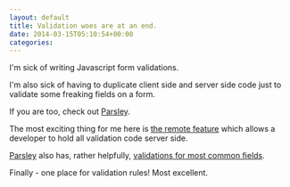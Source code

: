 ```yaml
---
layout: default
title: Validation woes are at an end.
date: 2014-03-15T05:10:54+00:00
categories: 
---
```

I'm sick of writing Javascript form validations.

I'm also sick of having to duplicate client side and server side code just to validate some freaking fields on a form.

If you are too, check out [Parsley](http://parsleyjs.org/).

The most exciting thing for me here is [the remote feature](http://parsleyjs.org/doc/index.html#remote) which allows a developer to hold all validation code server side.

[Parsley](http://parsleyjs.org/) also has, rather helpfully, [validations for most common fields](http://parsleyjs.org/doc/index.html#validators).

Finally - one place for validation rules! Most excellent.
